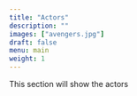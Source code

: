 ```yaml
---
title: "Actors"
description: ""
images: ["avengers.jpg"]
draft: false
menu: main
weight: 1
---
```


This section will show the actors